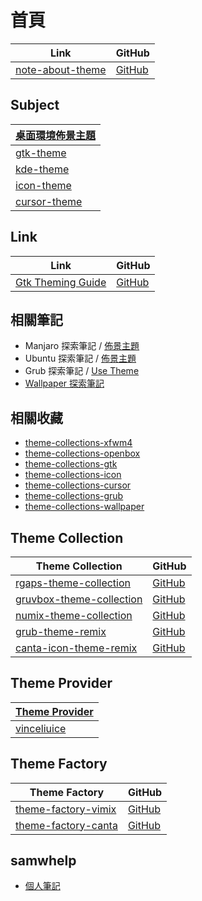 

# 首頁

| Link | GitHub |
| --- | --- |
| [note-about-theme](https://samwhelp.github.io/note-about-theme/) | [GitHub](https://github.com/samwhelp/note-about-theme) |


## Subject

| [桌面環境佈景主題](https://samwhelp.github.io/note-about-theme/read/desktop-theme/themes.html) |
| --- |
| [gtk-theme](https://samwhelp.github.io/note-about-theme/read/desktop-theme/gtk-theme.html) |
| [kde-theme](https://samwhelp.github.io/note-about-theme/read/desktop-theme/kde-theme.html) |
| [icon-theme](https://samwhelp.github.io/note-about-theme/read/desktop-theme/icon-theme.html) |
| [cursor-theme](https://samwhelp.github.io/note-about-theme/read/desktop-theme/cursor-theme.html) |



## Link

| Link | GitHub |
| --- | --- |
| [Gtk Theming Guide](https://gtkthemingguide.vercel.app/#/) | [GitHub](https://github.com/surajmandalcell/Gtk-Theming-Guide) |


## 相關筆記

* Manjaro 探索筆記 / [佈景主題](https://samwhelp.github.io/note-about-manjaro/read/theme.html)
* Ubuntu 探索筆記 / [佈景主題](https://samwhelp.github.io/note-about-ubuntu/read/subject/theme.html)
* Grub 探索筆記 / [Use Theme](https://samwhelp.github.io/note-about-grub/read/howto/use_theme.html)
* [Wallpaper 探索筆記](https://samwhelp.github.io/note-about-wallpaper/)



## 相關收藏

* [theme-collections-xfwm4](https://github.com/samwhelp/theme-collections-xfwm4)
* [theme-collections-openbox](https://github.com/samwhelp/theme-collections-openbox)
* [theme-collections-gtk](https://github.com/samwhelp/theme-collections-gtk)
* [theme-collections-icon](https://github.com/samwhelp/theme-collections-icon)
* [theme-collections-cursor](https://github.com/samwhelp/theme-collections-cursor)
* [theme-collections-grub](https://github.com/samwhelp/theme-collections-grub)
* [theme-collections-wallpaper](https://github.com/samwhelp/theme-collections-wallpaper)




## Theme Collection

| Theme Collection | GitHub |
| --- | --- |
| [rgaps-theme-collection](https://samwhelp.github.io/rgaps-theme-collection/) | [GitHub](https://github.com/samwhelp/rgaps-theme-collection) |
| [gruvbox-theme-collection](https://samwhelp.github.io/gruvbox-theme-collection/) | [GitHub](https://github.com/samwhelp/gruvbox-theme-collection) |
| [numix-theme-collection](https://samwhelp.github.io/numix-theme-collection/) | [GitHub](https://github.com/samwhelp/numix-theme-collection) |
| [grub-theme-remix](https://samwhelp.github.io/grub-theme-remix/) | [GitHub](https://github.com/samwhelp/grub-theme-remix) |
| [canta-icon-theme-remix](https://samwhelp.github.io/canta-icon-theme-remix/) | [GitHub](https://github.com/samwhelp/canta-icon-theme-remix) |


## Theme Provider

| [Theme Provider](https://samwhelp.github.io/note-about-theme/read/link/provider.html) |
| --- |
| [vinceliuice](https://samwhelp.github.io/note-about-theme/read/link/provider/vinceliuice.html) |


## Theme Factory

| Theme Factory | GitHub |
| --- | --- |
| [theme-factory-vimix](https://samwhelp.github.io/theme-factory-vimix/) | [GitHub](https://github.com/samwhelp/theme-factory-vimix) |
| [theme-factory-canta](https://samwhelp.github.io/theme-factory-canta/) | [GitHub](https://github.com/samwhelp/theme-factory-canta) |




## samwhelp

* [個人筆記](https://samwhelp.github.io/book/)
